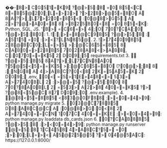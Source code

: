 ��-B>  CG51=K9  ?@>5:B  =0  B5<C  8=B5@20;L=>3>  ?>2B>@5=8O  A  8A?>;L7>20=85<  :0@B>G5:  A  2>?@>A0<8  8  >B25B0<8  =0  B5<K:   P y t h o n ,   S Q L ,   J S . 
 
 
 
 'B>  =C6=>  4;O  70?CA:0  ?@>5:B0: 
 
 1 .   !:;>=8@C9B5  ?@>5:B  :  A515  =0  :><?LNB5@. 
 
 2 .   !>7409B5  28@BC0;L=>5  >:@C65=85  8  CAB0=>28B5  7028A8<>AB8,   C:070==K5  2  D09;5  r e q u i r e m e n t s . t x t 
 
 3 .     ?@>5:B5  8A?>;L7CNBAO  ?5@5<5==K5  >:@C65=8O  ( ?0@>;8  8  :;NG8  A  4>ABC?0<8  2K=5A5=K  2  D09;  . e n v , 
 
 0<  =5>1E>48<>  53>  A>740BL  2  :>@=5  ?@>5:B0  8  70?8A0BL  2  =53>  A2>8  40==K5  ?>  ?@8<5@C  87  D09;0  . e n v . e x a m p l e ) . 
 
 4 .   @8<5=8B5  <83@0F88  :><0=4>9: 
 
 p y t h o n   m a n a g e . p y   m i g r a t e 
 
 5 .   03@C78B5  D8:ABC@C  A  :0@B>G:0<8  2  A>740==CN  107C  40==KE  :><0=4>9: 
 
 p y t h o n   m a n a g e . p y   l o a d d a t a   d b _ c a r d s . j s o n 
 
 6 .   0?CAB8B5  ?@>5:B  :><0=4>9:   p y t h o n   m a n a g e . p y   r u n s e r v e r 
 
 
 
 @>5:B  1C45B  4>ABC?5=  =0  ;>:0;L=><  A5@25@5  ?>  04@5AC: 
 
 h t t p s : / / 1 2 7 . 0 . 0 . 1 : 8 0 0 0 / 
 
 